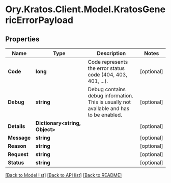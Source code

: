 # Ory.Kratos.Client.Model.KratosGenericErrorPayload

## Properties

Name | Type | Description | Notes
------------ | ------------- | ------------- | -------------
**Code** | **long** | Code represents the error status code (404, 403, 401, ...). | [optional] 
**Debug** | **string** | Debug contains debug information. This is usually not available and has to be enabled. | [optional] 
**Details** | **Dictionary&lt;string, Object&gt;** |  | [optional] 
**Message** | **string** |  | [optional] 
**Reason** | **string** |  | [optional] 
**Request** | **string** |  | [optional] 
**Status** | **string** |  | [optional] 

[[Back to Model list]](../README.md#documentation-for-models) [[Back to API list]](../README.md#documentation-for-api-endpoints) [[Back to README]](../README.md)

